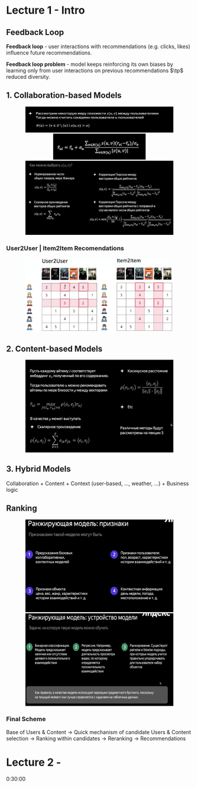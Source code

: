 <!-- markdownlint-disable MD001, MD024, MD025, MD033, MD045 -->

# Lecture 1 - Intro

## Feedback Loop

**Feedback loop** - user interactions with recommendations (e.g. clicks, likes) influence future recommendations.

**Feedback loop problem** - model keeps reinforcing its own biases by learning only from user interactions on previous recommendations $\tp$ reduced diversity.

## 1. Collaboration-based Models

<div align="center"> <img src="notes_images/nu.png" width="400" height="70"> </div>

<div align="center"> <img src="notes_images/rui.png" width="250" height="70"> </div>

<div align="center"> <img src="notes_images/suv.png" width="400" height="200"> </div>

### User2User | Item2Item Recomendations

<div align="center"> <img src="notes_images/u2u_i2i.png" width="400" height="200"> </div>

## 2. Content-based Models

<div align="center"> <img src="notes_images/embed.png" width="400" height="250"> </div>

## 3. Hybrid Models

Collaboration + Content + Context (user-based, ..., weather, ...) + Business logic

## Ranking

<div align="center"> <img src="notes_images/ranking.png" width="400" height="250"> </div>

<div align="center"> <img src="notes_images/rankingmodel.png" width="400" height="250"> </div>

### Final Scheme

Base of Users & Content $\to$ Quick mechanism of candidate Users & Content selection $\to$ Ranking within candidates $\to$ Reranking $\to$ Recommendations

# Lecture 2 -

0:30:00